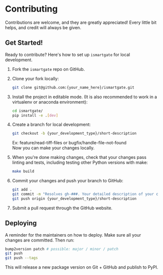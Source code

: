 # Contributing

Contributions are welcome, and they are greatly appreciated! Every little bit
helps, and credit will always be given.

## Get Started!

Ready to contribute? Here's how to set up `ismartgate` for local development.

1. Fork the `ismartgate` repo on GitHub.

2. Clone your fork locally:

    ```bash
    git clone git@github.com:{your_name_here}/ismartgate.git
    ```

3. Install the project in editable mode. (It is also recommended to work in a virtualenv or anaconda environment):

    ```bash
    cd ismartgate/
    pip install -e .[dev]
    ```

4. Create a branch for local development:

    ```bash
    git checkout -b {your_development_type}/short-description
    ```

    Ex: feature/read-tiff-files or bugfix/handle-file-not-found<br>
    Now you can make your changes locally.

5. When you're done making changes, check that your changes pass linting and
   tests, including testing other Python versions with make:

    ```bash
    make build
    ```

6. Commit your changes and push your branch to GitHub:

    ```bash
    git add .
    git commit -m "Resolves gh-###. Your detailed description of your changes."
    git push origin {your_development_type}/short-description
    ```

7. Submit a pull request through the GitHub website.

## Deploying

A reminder for the maintainers on how to deploy.
Make sure all your changes are committed.
Then run:

```bash
bump2version patch # possible: major / minor / patch
git push
git push --tags
```

This will release a new package version on Git + GitHub and publish to PyPI.
